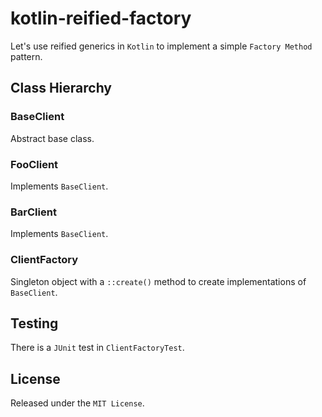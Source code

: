 kotlin-reified-factory
======================

Let's use reified generics in `Kotlin` to implement a simple `Factory Method` pattern.

## Class Hierarchy

### BaseClient

Abstract base class.

### FooClient

Implements `BaseClient`.

### BarClient

Implements `BaseClient`.

### ClientFactory

Singleton object with a `::create()` method to create implementations of `BaseClient`.

## Testing

There is a `JUnit` test in `ClientFactoryTest`.

## License

Released under the `MIT License`.
